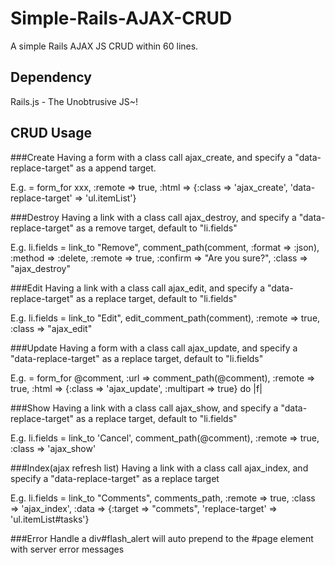 Simple-Rails-AJAX-CRUD
======================

A simple Rails AJAX JS CRUD within 60 lines.

Dependency
----------
Rails.js - The Unobtrusive JS~!

CRUD Usage
----------

###Create
Having a form with a class call ajax_create, and specify a "data-replace-target" as a append target.

E.g.
= form_for xxx, :remote => true, :html => {:class => 'ajax_create', 'data-replace-target' => 'ul.itemList'}

###Destroy
Having a link with a class call ajax_destroy, and specify a "data-replace-target" as a remove target, default to "li.fields"

E.g.
li.fields
  = link_to "Remove", comment_path(comment, :format => :json), :method => :delete, :remote => true, :confirm => "Are you sure?", :class => "ajax_destroy"

###Edit
Having a link with a class call ajax_edit, and specify a "data-replace-target" as a replace target, default to "li.fields"

E.g.
li.fields
  = link_to "Edit", edit_comment_path(comment), :remote => true, :class => "ajax_edit"

###Update
Having a form with a class call ajax_update, and specify a "data-replace-target" as a replace target, default to "li.fields"

E.g.
= form_for @comment, :url => comment_path(@comment), :remote => true, :html => {:class => 'ajax_update', :multipart => true} do |f|

###Show
Having a link with a class call ajax_show, and specify a "data-replace-target" as a replace target, default to "li.fields"

E.g.
li.fields
  = link_to 'Cancel', comment_path(@comment), :remote => true, :class => 'ajax_show'

###Index(ajax refresh list)
Having a link with a class call ajax_index, and specify a "data-replace-target" as a replace target

E.g.
li.fields
= link_to "Comments", comments_path, :remote => true, :class => 'ajax_index', :data => {:target => "commets", 'replace-target' => 'ul.itemList#tasks'}

###Error Handle
a div#flash_alert will auto prepend to the #page element with server error messages
